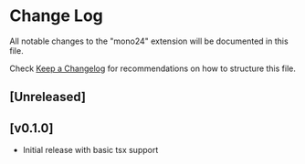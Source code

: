 # Change Log

All notable changes to the "mono24" extension will be documented in this file.

Check [Keep a Changelog](http://keepachangelog.com/) for recommendations on how to structure this file.

## [Unreleased]

## [v0.1.0]
- Initial release with basic tsx support
